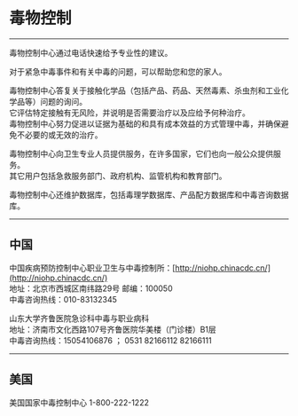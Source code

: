 # 毒物控制

---

毒物控制中心通过电话快速给予专业性的建议。

对于紧急中毒事件和有关中毒的问题，可以帮助您和您的家人。

毒物控制中心答复关于接触化学品（包括产品、药品、天然毒素、杀虫剂和工业化学品等）问题的询问。  
它评估特定接触有无风险，并说明是否需要治疗以及应给予何种治疗。  
毒物控制中心努力促进以证据为基础的和具有成本效益的方式管理中毒，并确保避免不必要的或无效的治疗。

毒物控制中心向卫生专业人员提供服务，在许多国家，它们也向一般公众提供服务。  
其它用户包括急救服务部门、政府机构、监管机构和教育部门。

毒物控制中心还维护数据库，包括毒理学数据库、产品配方数据库和中毒咨询数据库。

---

## 中国

中国疾病预防控制中心职业卫生与中毒控制所：[http://niohp.chinacdc.cn/](http://niohp.chinacdc.cn/)  
地址：北京市西城区南纬路29号    邮编：100050    
中毒咨询热线：010-83132345

山东大学齐鲁医院急诊科中毒与职业病科  
地址：济南市文化西路107号齐鲁医院华美楼（门诊楼）B1层  
中毒咨询热线：15054106876 ； 0531 82166112  82166111



---

## 美国

美国国家中毒控制中心  1-800-222-1222



